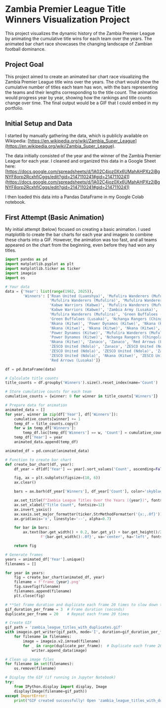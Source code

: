 # Zambia Premier League Title Winners Visualization Project

This project visualizes the dynamic history of the Zambia Premier League by animating the cumulative title wins for each team over the years. The animated bar chart race showcases the changing landscape of Zambian football dominance.

## Project Goal

This project aimed to create an animated bar chart race visualizing the Zambia Premier League title wins over the years. The chart would show the cumulative number of titles each team has won, with the bars representing the teams and their lengths corresponding to the title count. The animation would progress year by year, showing how the rankings and title counts change over time. The final output would be a GIF that I could embed in my portfolio.

## Initial Setup and Data

I started by manually gathering the data, which is publicly available on Wikipedia: [https://en.wikipedia.org/wiki/Zambia_Super_League](https://en.wikipedia.org/wiki/Zambia_Super_League).

The data initially consisted of the year and the winner of the Zambia Premier League for each year. I cleaned and organized this data in a Google Sheet here: [https://docs.google.com/spreadsheets/d/1A02C4joz0Xx6UMahAHPXz2jBgNYF8orp2RcxhfiCggs/edit?gid=2147110241#gid=2147110241](https://docs.google.com/spreadsheets/d/1A02C4joz0Xx6UMahAHPXz2jBgNYF8orp2RcxhfiCggs/edit?gid=2147110241#gid=2147110241)

I then loaded this data into a Pandas DataFrame in my Google Colab notebook.

## First Attempt (Basic Animation)

My initial attempt (below) focused on creating a basic animation. I used matplotlib to create the bar charts for each year and imageio to combine these charts into a GIF. However, the animation was too fast, and all teams appeared on the chart from the beginning, even before they had won any titles.

```python
import pandas as pd
import matplotlib.pyplot as plt
import matplotlib.ticker as ticker
import imageio
import os

# Your data
data = {'Year': list(range(1962, 2025)),
        'Winners': ['Roan United (Luanshya)', 'Mufulira Wanderers (Mufulira)', 'City of Lusaka (Lusaka)',
                    'Mufulira Wanderers (Mufulira)', 'Mufulira Wanderers (Mufulira)', 'Mufulira Wanderers (Mufulira)',
                    'Kabwe Warriors (Kabwe)', 'Mufulira Wanderers (Mufulira)', 'Kabwe Warriors (Kabwe)', 'Kabwe Warriors (Kabwe)',
                    'Kabwe Warriors (Kabwe)', 'Zambia Army (Lusaka)', 'Zambia Army (Lusaka)', 'Green Buffaloes (Lusaka)',
                    'Mufulira Wanderers (Mufulira)', 'Green Buffaloes (Lusaka)', 'Mufulira Wanderers (Mufulira)',
                    'Green Buffaloes (Lusaka)', 'Nchanga Rangers (Chingola)', 'Green Buffaloes (Lusaka)', 'Nkana (Kitwe)',
                    'Nkana (Kitwe)', 'Power Dynamos (Kitwe)', 'Nkana (Kitwe)', 'Nkana (Kitwe)', 'Kabwe Warriors (Kabwe)',
                    'Nkana (Kitwe)', 'Nkana (Kitwe)', 'Nkana (Kitwe)', 'Power Dynamos (Kitwe)', 'Nkana (Kitwe)', 'Nkana (Kitwe)',
                    'Power Dynamos (Kitwe)', 'Mufulira Wanderers (Mufulira)', 'Mufulira Wanderers (Mufulira)',
                    'Power Dynamos (Kitwe)', 'Nchanga Rangers (Chingola)', 'Nkana (Kitwe)', 'Power Dynamos (Kitwe)',
                    'Nkana (Kitwe)', 'Zanaco', 'Zanaco', 'Red Arrows (Lusaka)', 'Zanaco', 'Zanaco', 'ZESCO United (Ndola)',
                    'ZESCO United (Ndola)', 'Zanaco', 'ZESCO United (Ndola)', 'Power Dynamos (Kitwe)', 'Zanaco', 'Nkana (Kitwe)',
                    'ZESCO United (Ndola)', 'ZESCO United (Ndola)', 'Zanaco', 'ZESCO United (Ndola)', 'ZESCO United (Ndola)',
                    'ZESCO United (Ndola)', 'Nkana (Kitwe)', 'ZESCO United (Ndola)', 'Red Arrows (Lusaka)', 'Power Dynamos (Kitwe)',
                    'Red Arrows (Lusaka)']}

df = pd.DataFrame(data)

# Calculate title counts
title_counts = df.groupby('Winners').size().reset_index(name='Count')

# Store cumulative counts for each team
cumulative_counts = {winner: 0 for winner in title_counts['Winners']}

# Prepare data for animation
animated_data = []
for year, winner in zip(df['Year'], df['Winners']):
    cumulative_counts[winner] += 1
    temp_df = title_counts.copy()
    for w in temp_df['Winners']:
        temp_df.loc[temp_df['Winners'] == w, 'Count'] = cumulative_counts[w]
    temp_df['Year'] = year
    animated_data.append(temp_df)

animated_df = pd.concat(animated_data)

# Function to create bar chart
def create_bar_chart(df, year):
    df_year = df[df['Year'] == year].sort_values('Count', ascending=False)

    fig, ax = plt.subplots(figsize=(10, 6))
    ax.clear()

    bars = ax.barh(df_year['Winners'], df_year['Count'], color='skyblue')

    ax.set_title(f"Zambia League Titles Over the Years ({year})", fontsize=14)
    ax.set_xlabel("Title Count", fontsize=12)
    ax.invert_yaxis()
    ax.xaxis.set_major_formatter(ticker.StrMethodFormatter('{x:,.0f}'))
    ax.grid(axis='x', linestyle='--', alpha=0.7)

    for bar in bars:
        ax.text(bar.get_width() + 0.2, bar.get_y() + bar.get_height()/2,
                f'{bar.get_width():.0f}', va='center', ha='left', fontsize=9)

    return fig

# Generate frames
years = animated_df['Year'].unique()
filenames = []

for year in years:
    fig = create_bar_chart(animated_df, year)
    filename = f'frame_{year}.png'
    fig.savefig(filename)
    filenames.append(filename)
    plt.close(fig)

# **Set frame duration and duplicate each frame 20 times to slow down the transition**
gif_duration_per_frame = 3  # Frame duration (seconds)
duplicate_per_frame = 20    # Repeat each frame 20 times

# Create GIF
gif_path = 'zambia_league_titles_with_duplicates.gif'
with imageio.get_writer(gif_path, mode='I', duration=gif_duration_per_frame) as writer:
    for filename in filenames:
        image = imageio.v2.imread(filename)
        for _ in range(duplicate_per_frame):  # Duplicate each frame 20 times
            writer.append_data(image)

# Clean up image files
for filename in set(filenames):
    os.remove(filename)

# Display the GIF (if running in Jupyter Notebook)
try:
    from IPython.display import display, Image
    display(Image(filename=gif_path))
except ImportError:
    print("GIF created successfully! Open 'zambia_league_titles_with_duplicates.gif' to view.")



